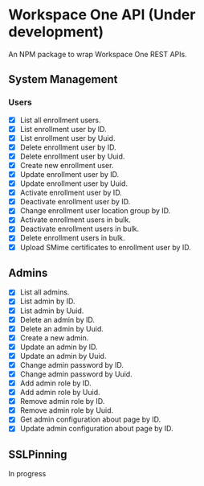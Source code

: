 # Workspace One API (Under development)
An NPM package to wrap Workspace One REST APIs.

## System Management

### Users
- [x] List all enrollment users.
- [x] List enrollment user by ID.
- [x] List enrollment user by Uuid.
- [x] Delete enrollment user by ID.
- [x] Delete enrollment user by Uuid.
- [x] Create new enrollment user.
- [x] Update enrollment user by ID.
- [x] Update enrollment user by Uuid.
- [x] Activate enrollment user by ID.
- [x] Deactivate enrollment user by ID.
- [x] Change enrollment user location group by ID.
- [x] Activate enrollment users in bulk.
- [x] Deactivate enrollment users in bulk.
- [x] Delete enrollment users in bulk.
- [x] Upload SMime certificates to enrollment user by ID.

## Admins
- [x] List all admins.
- [x] List admin by ID.
- [x] List admin by Uuid.
- [x] Delete an admin by ID.
- [x] Delete an admin by Uuid.
- [x] Create a new admin.
- [x] Update an admin by ID.
- [x] Update an admin by Uuid.
- [x] Change admin password by ID.
- [x] Change admin password by Uuid.
- [x] Add admin role by ID.
- [x] Add admin role by Uuid.
- [x] Remove admin role by ID.
- [x] Remove admin role by Uuid.
- [x] Get admin configuration about page by ID.
- [x] Update admin configuration about page by ID.

## SSLPinning

In progress
